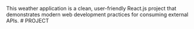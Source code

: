 This weather application is a clean, user-friendly React.js project that demonstrates modern web development practices for consuming external APIs. # PROJECT
